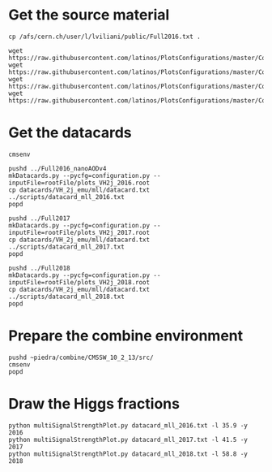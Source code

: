 # Get the source material

    cp /afs/cern.ch/user/l/lviliani/public/Full2016.txt .

    wget https://raw.githubusercontent.com/latinos/PlotsConfigurations/master/Configurations/Template/plotScripts/CMS_lumi.py
    wget https://raw.githubusercontent.com/latinos/PlotsConfigurations/master/Configurations/Template/plotScripts/tdrstyle.py
    wget https://raw.githubusercontent.com/latinos/PlotsConfigurations/master/Configurations/Template/plotScripts/plot.py
    wget https://raw.githubusercontent.com/latinos/PlotsConfigurations/master/Configurations/Template/plotScripts/multiSignalStrengthPlot.py


# Get the datacards

    cmsenv

    pushd ../Full2016_nanoAODv4
    mkDatacards.py --pycfg=configuration.py --inputFile=rootFile/plots_VH2j_2016.root
    cp datacards/VH_2j_emu/mll/datacard.txt ../scripts/datacard_mll_2016.txt
    popd

    pushd ../Full2017
    mkDatacards.py --pycfg=configuration.py --inputFile=rootFile/plots_VH2j_2017.root
    cp datacards/VH_2j_emu/mll/datacard.txt ../scripts/datacard_mll_2017.txt
    popd

    pushd ../Full2018
    mkDatacards.py --pycfg=configuration.py --inputFile=rootFile/plots_VH2j_2018.root
    cp datacards/VH_2j_emu/mll/datacard.txt ../scripts/datacard_mll_2018.txt
    popd


# Prepare the combine environment

    pushd ~piedra/combine/CMSSW_10_2_13/src/
    cmsenv
    popd


# Draw the Higgs fractions

    python multiSignalStrengthPlot.py datacard_mll_2016.txt -l 35.9 -y 2016
    python multiSignalStrengthPlot.py datacard_mll_2017.txt -l 41.5 -y 2017
    python multiSignalStrengthPlot.py datacard_mll_2018.txt -l 58.8 -y 2018
